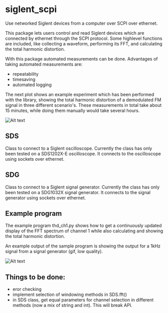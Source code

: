 # siglent_scpi

Use networked Siglent devices from a computer over SCPI over ethernet.

This package lets users control and read Siglent devices which are connected by ethernet through the SCPI protocol. Some highlevel functions are included, like collecting a waveform, performing its FFT, and calculating the total harmonic distortion.

With this package automated measurements can be done. Advantages of taking automated measurements are:

- repeatability
- timesaving
- automated logging

The next plot shows an example experiment which has been performed with the library, showing the total harmonic distortion of a demodulated FM signal in three different scenario's. These measurements in total take about 15 minutes, while doing them manually would take several hours.

![Alt text](resources/thd_vs_modfreq.png)


## SDS

Class to connect to a Siglent oscilloscope. Currently the class has only been tested on a SDS1202X-E oscilloscope. It connects to the oscilloscope using sockets over ethernet.


## SDG

Class to connect to a Siglent signal generator. Currently the class has only been tested on a SDG1032X signal generator. It connects to the signal generator using sockets over ethernet.


## Example program

The example program thd_ch1.py shows how to get a continuously updated display of the FFT spectrum of channel 1 while also calculating and showing the total harmonic distortion.

An example output of the sample program is showing the output for a 1kHz signal from a signal generator (gif, low quality).

![Alt text](resources/Screencast-from-2024-04-06-21-19-27.gif)


## Things to be done:

- eror checking
- implement selection of windowing methods in SDS.fft()
- in SDS class, get equal parameters for channel selection in different methods (now a mix of string and int). This will break API.




